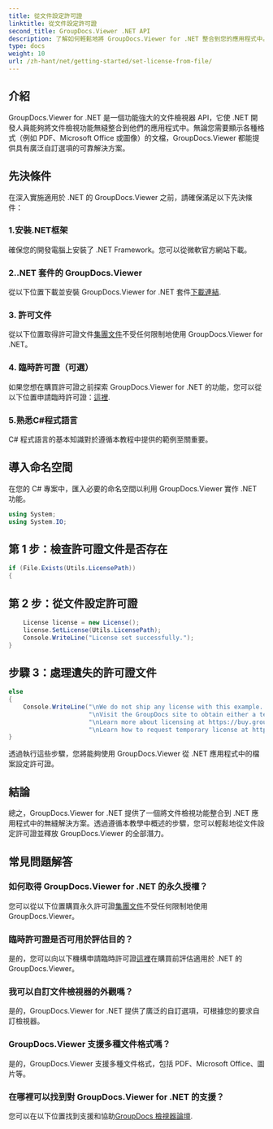 ```yaml
---
title: 從文件設定許可證
linktitle: 從文件設定許可證
second_title: GroupDocs.Viewer .NET API
description: 了解如何輕鬆地將 GroupDocs.Viewer for .NET 整合到您的應用程式中。設定許可證、檢視文件並自訂檢視器外觀。
type: docs
weight: 10
url: /zh-hant/net/getting-started/set-license-from-file/
---
```

## 介紹
GroupDocs.Viewer for .NET 是一個功能強大的文件檢視器 API，它使 .NET 開發人員能夠將文件檢視功能無縫整合到他們的應用程式中。無論您需要顯示各種格式（例如 PDF、Microsoft Office 或圖像）的文檔，GroupDocs.Viewer 都能提供具有廣泛自訂選項的可靠解決方案。
## 先決條件
在深入實施適用於 .NET 的 GroupDocs.Viewer 之前，請確保滿足以下先決條件：
### 1.安裝.NET框架
確保您的開發電腦上安裝了 .NET Framework。您可以從微軟官方網站下載。
### 2..NET 套件的 GroupDocs.Viewer
從以下位置下載並安裝 GroupDocs.Viewer for .NET 套件[下載連結](https://releases.groupdocs.com/viewer/net/).
### 3. 許可文件
從以下位置取得許可證文件[集團文件](https://purchase.groupdocs.com/buy)不受任何限制地使用 GroupDocs.Viewer for .NET。
### 4. 臨時許可證（可選）
如果您想在購買許可證之前探索 GroupDocs.Viewer for .NET 的功能，您可以從以下位置申請臨時許可證：[這裡](https://purchase.groupdocs.com/temporary-license/).
### 5.熟悉C#程式語言
C# 程式語言的基本知識對於遵循本教程中提供的範例至關重要。

## 導入命名空間
在您的 C# 專案中，匯入必要的命名空間以利用 GroupDocs.Viewer 實作 .NET 功能。

```csharp
using System;
using System.IO;
```

## 第 1 步：檢查許可證文件是否存在
```csharp
if (File.Exists(Utils.LicensePath))
{
```
## 第 2 步：從文件設定許可證
```csharp
    License license = new License();
    license.SetLicense(Utils.LicensePath);
    Console.WriteLine("License set successfully.");
}
```
## 步驟 3：處理遺失的許可證文件
```csharp
else
{
    Console.WriteLine("\nWe do not ship any license with this example. " +
                      "\nVisit the GroupDocs site to obtain either a temporary or permanent license. " +
                      "\nLearn more about licensing at https://buy.groupdocs.com/faqs/licensing。 ” +
                      "\nLearn how to request temporary license at https://buy.groupdocs.com/temporary-license.」）；
}
```
透過執行這些步驟，您將能夠使用 GroupDocs.Viewer 從 .NET 應用程式中的檔案設定許可證。

## 結論
總之，GroupDocs.Viewer for .NET 提供了一個將文件檢視功能整合到 .NET 應用程式中的無縫解決方案。透過遵循本教學中概述的步驟，您可以輕鬆地從文件設定許可證並釋放 GroupDocs.Viewer 的全部潛力。
## 常見問題解答
### 如何取得 GroupDocs.Viewer for .NET 的永久授權？
您可以從以下位置購買永久許可證[集團文件](https://purchase.groupdocs.com/buy)不受任何限制地使用 GroupDocs.Viewer。
### 臨時許可證是否可用於評估目的？
是的，您可以向以下機構申請臨時許可證[這裡](https://purchase.groupdocs.com/temporary-license/)在購買前評估適用於 .NET 的 GroupDocs.Viewer。
### 我可以自訂文件檢視器的外觀嗎？
是的，GroupDocs.Viewer for .NET 提供了廣泛的自訂選項，可根據您的要求自訂檢視器。
### GroupDocs.Viewer 支援多種文件格式嗎？
是的，GroupDocs.Viewer 支援多種文件格式，包括 PDF、Microsoft Office、圖片等。
### 在哪裡可以找到對 GroupDocs.Viewer for .NET 的支援？
您可以在以下位置找到支援和協助[GroupDocs 檢視器論壇](https://forum.groupdocs.com/c/viewer/9).